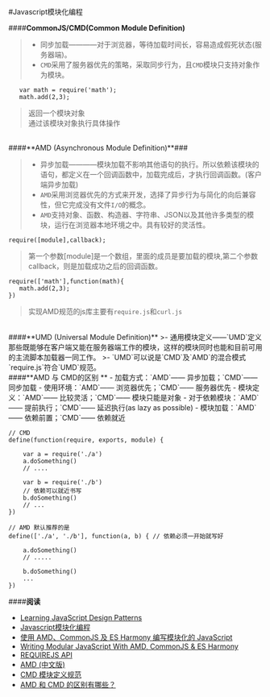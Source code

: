 #Javascript模块化编程


####**CommonJS/CMD(Common Module Definition)**

>- 同步加载————对于浏览器，等待加载时间长，容易造成假死状态(服务器端)。  
>- `CMD`采用了服务器优先的策略，采取同步行为，且`CMD`模块只支持对象作为模块。

```
   var math = require('math');
   math.add(2,3);
```
>返回一个模块对象  
>通过该模块对象执行具体操作
  

<br>
####**AMD (Asynchronous Module Definition)**###

>- 异步加载————模块加载不影响其他语句的执行。所以依赖该模块的语句，都定义在一个回调函数中，加载完成后，才执行回调函数。(客户端异步加载) 
>- `AMD`采用浏览器优先的方式来开发，选择了异步行为与简化的向后兼容性，但它完成没有文件`I/O`的概念。  
>- `AMD`支持对象、函数、构造器、字符串、JSON以及其他许多类型的模块，运行在浏览器本地环境之中。具有较好的灵活性。

```
require([module],callback);
```
>第一个参数[module]是一个数组，里面的成员是要加载的模块,第二个参数callback，则是加载成功之后的回调函数。

```
require(['math'],function(math){
   math.add(2,3);    
})
```  
>实现AMD规范的js库主要有`require.js`和`curl.js`    


<br>
####**UMD (Universal Module Definition)**
>- 通用模块定义——`UMD`定义那些既能够在客户端又能在服务器端工作的模块，这样的模块同时也能和目前可用的主流脚本加载器一同工作。  
>- `UMD`可以说是`CMD`及`AMD`的混合模式`require.js`符合`UMD`规范。  


<br>
####**AMD 与 CMD的区别 **
- 加载方式：`AMD`—— 异步加载；`CMD`—— 同步加载
- 使用环境：`AMD`—— 浏览器优先；`CMD`—— 服务器优先
- 模块定义：`AMD`—— 比较灵活；`CMD`—— 模块只能是对象
- 对于依赖模块：`AMD`—— 提前执行；`CMD`—— 延迟执行(as lazy as possible)
- 模块加载：`AMD`—— 依赖前置；`CMD`—— 依赖就近
 
```
// CMD
define(function(require, exports, module) {

    var a = require('./a')  
    a.doSomething()   
    // ....   
    
    var b = require('./b') 
    // 依赖可以就近书写   
    b.doSomething()   
    // ... 
})
```
```
// AMD 默认推荐的是
define(['./a', './b'], function(a, b) { // 依赖必须一开始就写好   

    a.doSomething()    
    // .....
    
    b.doSomething()    
    ...
})
```

####**阅读**

- [Learning JavaScript Design Patterns](http://www.addyosmani.com/resources/essentialjsdesignpatterns/book/#modularjavascript)  
- [Javascript模块化编程](http://www.ruanyifeng.com/blog/2012/11/require_js.html)
- [使用 AMD、CommonJS 及 ES Harmony 编写模块化的 JavaScript](http://justineo.github.io/singles/writing-modular-js/)
- [Writing Modular JavaScript With AMD, CommonJS & ES Harmony](http://addyosmani.com/writing-modular-js/)
- [REQUIREJS API](http://www.requirejs.org/docs/api.html)
- [AMD (中文版)](https://github.com/amdjs/amdjs-api/wiki/AMD-(%E4%B8%AD%E6%96%87%E7%89%88))
- [CMD 模块定义规范](https://github.com/seajs/seajs/issues/242)
- [AMD 和 CMD 的区别有哪些？](http://www.zhihu.com/question/20351507/answer/14859415)